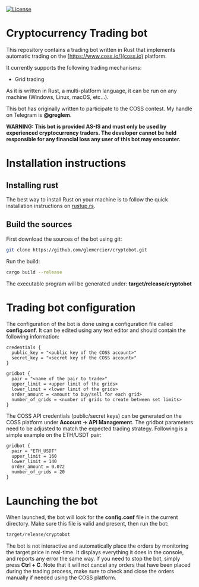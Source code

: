 [![License](https://img.shields.io/badge/License-Apache%202.0-blue.svg)](https://opensource.org/licenses/Apache-2.0)
# Cryptocurrency Trading bot

This repository contains a trading bot written in Rust that implements automatic trading on the [https://www.coss.io/](coss.io) platform.

It currently supports the following trading mechanisms:
 * Grid trading

As it is written in Rust, a multi-platform language, it can be run on any machine (Windows, Linux, macOS, etc...).

This bot has originally written to participate to the COSS contest. My handle on Telegram is __@greglem__.

__WARNING: This bot is provided AS-IS and must only be used by experienced cryptocurrency traders. The developer cannot be held responsible for any financial loss any user of this bot may encounter.__

# Installation instructions

## Installing rust

The best way to install Rust on your machine is to follow the quick installation instructions on [rustup.rs](https://rustup.rs/).

## Build the sources

First download the sources of the bot using git:

```bash
git clone https://github.com/glemercier/cryptobot.git
```

Run the build:

```bash
cargo build --release
```

The executable program will be generated under: __target/release/cryptobot__

# Trading bot configuration

The configuration of the bot is done using a configuration file called __config.conf__. It can be edited using any text editor and should contain the following information:

```
credentials {
  public_key = "<public key of the COSS account>"
  secret_key = "<secret key of the COSS account>"
}

gridbot {
  pair = "<name of the pair to trade>"
  upper_limit = <upper limit of the grids>
  lower_limit = <lower limit of the grids>
  order_amount = <amount to buy/sell for each grid>
  number_of_grids = <number of grids to create between set limits>
}
```

The COSS API credentials (public/secret keys) can be generated on the COSS platform under __Account -> API Management__. The gridbot parameters need to be adjusted to match the expected trading strategy. Following is a simple example on the ETH/USDT pair:

```
gridbot {
  pair = "ETH_USDT"
  upper_limit = 160
  lower_limit = 140
  order_amount = 0.072
  number_of_grids = 20
}
```

# Launching the bot

When launched, the bot will look for the __config.conf__ file in the current directory. Make sure this file is valid and present, then run the bot:

```bash
target/release/cryptobot
```

The bot is not interactive and automatically place the orders by monitoring the target price in real-time. It displays everything it does in the console, and reports any error the same way. If you need to stop the bot, simply press __Ctrl + C__. Note that it will not cancel any orders that have been placed during the trading process, make sure to check and close the orders manually if needed using the COSS platform.
